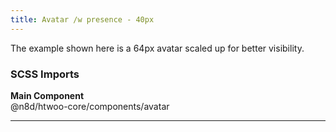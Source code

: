 ```yaml
---
title: Avatar /w presence - 40px
---
```


The example shown here is a 64px avatar scaled up for better visibility.

### SCSS Imports

**Main Component**\
@n8d/htwoo-core/components/avatar

***